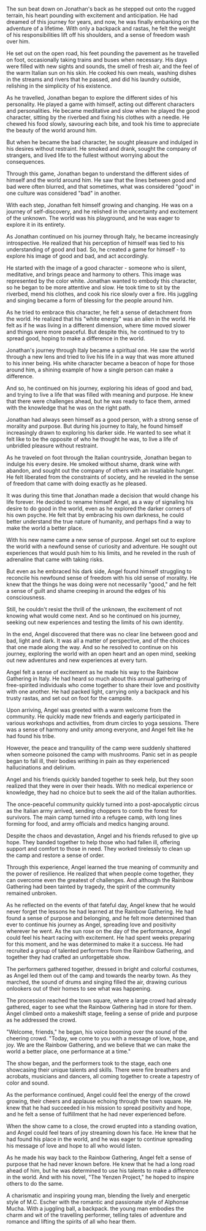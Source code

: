 The sun beat down on Jonathan's back as he stepped out onto the rugged terrain, his heart pounding with excitement and anticipation. He had dreamed of this journey for years, and now, he was finally embarking on the adventure of a lifetime. With only a backpack and rastas, he felt the weight of his responsibilities lift off his shoulders, and a sense of freedom wash over him.

He set out on the open road, his feet pounding the pavement as he travelled on foot, occasionally taking trains and buses when necessary. His days were filled with new sights and sounds, the smell of fresh air, and the feel of the warm Italian sun on his skin. He cooked his own meals, washing dishes in the streams and rivers that he passed, and did his laundry outside, relishing in the simplicity of his existence.

As he travelled, Jonathan began to explore the different sides of his personality. He played a game with himself, acting out different characters and personalities. He became meditative and slow when he played the good character, sitting by the riverbed and fixing his clothes with a needle. He chewed his food slowly, savouring each bite, and took his time to appreciate the beauty of the world around him.

But when he became the bad character, he sought pleasure and indulged in his desires without restraint. He smoked and drank, sought the company of strangers, and lived life to the fullest without worrying about the consequences.

Through this game, Jonathan began to understand the different sides of himself and the world around him. He saw that the lines between good and bad were often blurred, and that sometimes, what was considered "good" in one culture was considered "bad" in another.

With each step, Jonathan felt himself growing and changing. He was on a journey of self-discovery, and he relished in the uncertainty and excitement of the unknown. The world was his playground, and he was eager to explore it in its entirety.

As Jonathan continued on his journey through Italy, he became increasingly introspective. He realized that his perception of himself was tied to his understanding of good and bad. So, he created a game for himself - to explore his image of good and bad, and act accordingly.

He started with the image of a good character - someone who is silent, meditative, and brings peace and harmony to others. This image was represented by the color white. Jonathan wanted to embody this character, so he began to be more attentive and slow. He took time to sit by the riverbed, mend his clothes, and cook his rice slowly over a fire. His juggling and singing became a form of blessing for the people around him.

As he tried to embrace this character, he felt a sense of detachment from the world. He realized that his "white energy" was an alien in the world. He felt as if he was living in a different dimension, where time moved slower and things were more peaceful. But despite this, he continued to try to spread good, hoping to make a difference in the world.

Jonathan's journey through Italy became a spiritual one. He saw the world through a new lens and tried to live his life in a way that was more attuned to his inner being. His white character became a beacon of hope for those around him, a shining example of how a single person can make a difference.

And so, he continued on his journey, exploring his ideas of good and bad, and trying to live a life that was filled with meaning and purpose. He knew that there were challenges ahead, but he was ready to face them, armed with the knowledge that he was on the right path.

Jonathan had always seen himself as a good person, with a strong sense of morality and purpose. But during his journey to Italy, he found himself increasingly drawn to exploring his darker side. He wanted to see what it felt like to be the opposite of who he thought he was, to live a life of unbridled pleasure without restraint.

As he traveled on foot through the Italian countryside, Jonathan began to indulge his every desire. He smoked without shame, drank wine with abandon, and sought out the company of others with an insatiable hunger. He felt liberated from the constraints of society, and he reveled in the sense of freedom that came with doing exactly as he pleased.

It was during this time that Jonathan made a decision that would change his life forever. He decided to rename himself Angel, as a way of signaling his desire to do good in the world, even as he explored the darker corners of his own psyche. He felt that by embracing his own darkness, he could better understand the true nature of humanity, and perhaps find a way to make the world a better place.

With his new name came a new sense of purpose. Angel set out to explore the world with a newfound sense of curiosity and adventure. He sought out experiences that would push him to his limits, and he reveled in the rush of adrenaline that came with taking risks.

But even as he embraced his dark side, Angel found himself struggling to reconcile his newfound sense of freedom with his old sense of morality. He knew that the things he was doing were not necessarily "good," and he felt a sense of guilt and shame creeping in around the edges of his consciousness.

Still, he couldn't resist the thrill of the unknown, the excitement of not knowing what would come next. And so he continued on his journey, seeking out new experiences and testing the limits of his own identity.

In the end, Angel discovered that there was no clear line between good and bad, light and dark. It was all a matter of perspective, and of the choices that one made along the way. And so he resolved to continue on his journey, exploring the world with an open heart and an open mind, seeking out new adventures and new experiences at every turn.

Angel felt a sense of excitement as he made his way to the Rainbow Gathering in Italy. He had heard so much about this annual gathering of free-spirited individuals who come together to share their love and positivity with one another. He had packed light, carrying only a backpack and his trusty rastas, and set out on foot for the campsite.

Upon arriving, Angel was greeted with a warm welcome from the community. He quickly made new friends and eagerly participated in various workshops and activities, from drum circles to yoga sessions. There was a sense of harmony and unity among everyone, and Angel felt like he had found his tribe.

However, the peace and tranquility of the camp were suddenly shattered when someone poisoned the camp with mushrooms. Panic set in as people began to fall ill, their bodies writhing in pain as they experienced hallucinations and delirium.

Angel and his friends quickly banded together to seek help, but they soon realized that they were in over their heads. With no medical experience or knowledge, they had no choice but to seek the aid of the Italian authorities.

The once-peaceful community quickly turned into a post-apocalyptic circus as the Italian army arrived, sending choppers to comb the forest for survivors. The main camp turned into a refugee camp, with long lines forming for food, and army officials and medics hanging around.

Despite the chaos and devastation, Angel and his friends refused to give up hope. They banded together to help those who had fallen ill, offering support and comfort to those in need. They worked tirelessly to clean up the camp and restore a sense of order.

Through this experience, Angel learned the true meaning of community and the power of resilience. He realized that when people come together, they can overcome even the greatest of challenges. And although the Rainbow Gathering had been tainted by tragedy, the spirit of the community remained unbroken.

As he reflected on the events of that fateful day, Angel knew that he would never forget the lessons he had learned at the Rainbow Gathering. He had found a sense of purpose and belonging, and he felt more determined than ever to continue his journey as Angel, spreading love and positivity wherever he went.
As the sun rose on the day of the performance, Angel could feel his heart racing with excitement. He had spent weeks preparing for this moment, and he was determined to make it a success. He had recruited a group of talented performers from the Rainbow Gathering, and together they had crafted an unforgettable show.

The performers gathered together, dressed in bright and colorful costumes, as Angel led them out of the camp and towards the nearby town. As they marched, the sound of drums and singing filled the air, drawing curious onlookers out of their homes to see what was happening.

The procession reached the town square, where a large crowd had already gathered, eager to see what the Rainbow Gathering had in store for them. Angel climbed onto a makeshift stage, feeling a sense of pride and purpose as he addressed the crowd.

"Welcome, friends," he began, his voice booming over the sound of the cheering crowd. "Today, we come to you with a message of love, hope, and joy. We are the Rainbow Gathering, and we believe that we can make the world a better place, one performance at a time."

The show began, and the performers took to the stage, each one showcasing their unique talents and skills. There were fire breathers and acrobats, musicians and dancers, all coming together to create a tapestry of color and sound.

As the performance continued, Angel could feel the energy of the crowd growing, their cheers and applause echoing through the town square. He knew that he had succeeded in his mission to spread positivity and hope, and he felt a sense of fulfillment that he had never experienced before.

When the show came to a close, the crowd erupted into a standing ovation, and Angel could feel tears of joy streaming down his face. He knew that he had found his place in the world, and he was eager to continue spreading his message of love and hope to all who would listen.

As he made his way back to the Rainbow Gathering, Angel felt a sense of purpose that he had never known before. He knew that he had a long road ahead of him, but he was determined to use his talents to make a difference in the world. And with his novel, "The Yenzen Project," he hoped to inspire others to do the same.


A charismatic and inspiring young man, blending the lively and energetic style of M.C. Escher with the romantic and passionate style of Alphonse Mucha. With a juggling ball, a backpack. the young man embodies the charm and wit of the travelling performer, telling tales of adventure and romance and lifting the spirits of all who hear them.